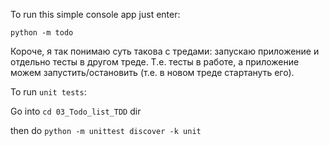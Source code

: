 To run this simple console app just enter:

`python -m todo`

Короче, я так понимаю суть такова с тредами: запускаю приложение 
и отдельно тесты в другом треде. Т.е. тесты в работе, а приложение можем запустить/остановить
(т.е. в новом треде стартануть его).

To run `unit tests`:

Go into `cd 03_Todo_list_TDD` dir

then do `python -m unittest discover -k unit`